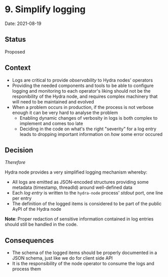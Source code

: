 # 9. Simplify logging

Date: 2021-08-19

## Status

Proposed

## Context

* Logs are critical to provide _observability_ to Hydra nodes' operators
* Providing the needed components and tools to be able to configure logging and monitoring to each operator's liking should not be the responibility of the Hydra node, and requires complex machinery that will need to be maintained and evolved
* When a problem occurs in production, if the process is not verbose enough it can be very hard to analyse the problem
  * Enabling dynamic changes of verbosity in logs is both complex to implement and comes too late
  * Deciding in the code on what's the right "severity" for a log entry leads to dropping important information on _how_ some error occured

## Decision

_Therefore_

Hydra node provides a very simplified logging mechanism whereby:
* All logs are emitted as JSON-encoded structures providing some metadata (timestamp, threadId) around well-defined data
* Each _log entry_ is written to the `hydra-node` process' _stdout_ port, one line per entry
* The definition of the logged items is considered to be part of the public AγPI of the Hydra node

**Note**: Proper redaction of sensitive information contained in log entries should still be handled in the code.

## Consequences

* The schema of the logged items should be properly documented in a JSON schema, just like we do for client side API
* It is the responsibility of the node operator to consume the logs and process them
